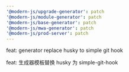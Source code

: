 ```yaml
---
'@modern-js/upgrade-generator': patch
'@modern-js/module-generator': patch
'@modern-js/base-generator': patch
'@modern-js/mwa-generator': patch
'@modern-js/prod-server': patch
---
```


feat: generator replace husky to simple git hook

feat: 生成器模板替换 husky 为 simple-git-hook
